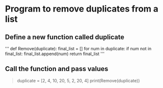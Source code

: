 # Program to remove duplicates from a list

## Define a new function called duplicate
''' def Remove(duplicate):
    final_list = []
    for num in duplicate:
        if num not in final_list:
            final_list.append(num)
    return final_list
 '''    
## Call the function and pass values

>  duplicate = [2, 4, 10, 20, 5, 2, 20, 4]
 print(Remove(duplicate)) 
